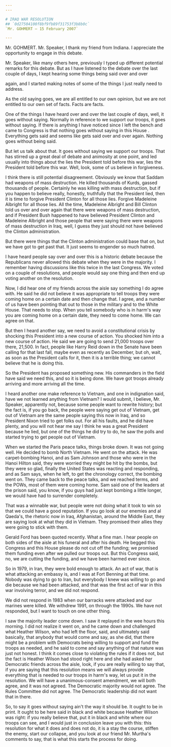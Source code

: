 ```yaml
---
---

# IRAQ WAR RESOLUTION
## `0d27504100f8bf9fb89f31753f3b8b0c`
`Mr. GOHMERT — 15 February 2007`

---
```



Mr. GOHMERT. Mr. Speaker, I thank my friend from Indiana. I 
appreciate the opportunity to engage in this debate.

Mr. Speaker, like many others here, previously I typed up different 
potential remarks for this debate. But as I have listened to the debate 
over the last couple of days, I kept hearing some things being said 
over and over


again, and I started making notes of some of the things I just really 
need to address.

As the old saying goes, we are all entitled to our own opinion, but 
we are not entitled to our own set of facts. Facts are facts.



One of the things I have heard over and over the last couple of days, 
well, it goes without saying. Normally in reference to we support our 
troops, it goes without saying. If there is anything I have noticed 
since I left the bench and came to Congress is that nothing goes 
without saying in this House . Everything gets said and seems like gets 
said over and over again. Nothing goes without being said.

But let us talk about that. It goes without saying we support our 
troops. That has stirred up a great deal of debate and animosity at one 
point, and led usually into things about the lies the President told 
before this war, lies the President told before this war. Well, look, 
some of us believe in forgiveness.

I think there is still potential disagreement. Obviously we know that 
Saddam had weapons of mass destruction. He killed thousands of Kurds, 
gassed thousands of people. Certainly he was killing with mass 
destruction, but if you happen to believe really, honestly, truthfully 
that the President lied, then it is time to forgive President Clinton 
for all those lies. Forgive Madeleine Albright for all those lies. All 
the time, Madeleine Albright and Bill Clinton told us over and over 
again that there were weapons of mass destruction, and if President 
Bush happened to have believed President Clinton and Madeleine Albright 
and those people that were saying there were weapons of mass 
destruction in Iraq, well, I guess they just should not have believed 
the Clinton administration.

But there were things that the Clinton administration could base that 
on, but we have got to get past that. It just seems to engender so much 
hatred.

I have heard people say over and over this is a historic debate 
because the Republicans never allowed this debate when they were in the 
majority. I remember having discussions like this twice in the last 
Congress. We voted on a couple of resolutions, and people would say one 
thing and then end up voting another on the resolution.

Now, I did hear one of my friends across the aisle say something I do 
agree with. He said he did not believe it was appropriate to tell 
troops they were coming home on a certain date and then change that. I 
agree, and a number of us have been pointing that out to those in the 
military and to the White House. That needs to stop. When you tell 
somebody who is in harm's way you are coming home on a certain date, 
they need to come home. We can agree on that.

But then I heard another say, we need to avoid a constitutional 
crisis by shocking this President into a new course of action. You 
shocked him into a new course of action. He said we are going to send 
21,000 troops over there, 21,500. In fact, people like Harry Reid down 
in the Senate have been calling for that last fall, maybe even as 
recently as December, but oh, wait, as soon as the President calls for 
it, then it is a terrible thing; we cannot believe that he is doing 
this.

So the President has proposed something new. His commanders in the 
field have said we need this, and so it is being done. We have got 
troops already arriving and more arriving all the time.

I heard another one make reference to Vietnam, and one in indignation 
said, have we not learned anything from Vietnam? I would submit, I 
believe, Mr. Speaker, apparently not, because some people want to 
rewrite history; but the fact is, if you go back, the people were 
saying get out of Vietnam, get out of Vietnam are the same people 
saying this now in Iraq, and so President Nixon tried to get folks out. 
For all his faults, and he did have plenty, and you will not hear me 
say I think he was a great President because he lied, but one of the 
things he did try to do, he saw the polls and started trying to get 
people out of Vietnam.

When we started the Paris peace talks, things broke down. It was not 
going well. He decided to bomb North Vietnam. He went on the attack. He 
was carpet-bombing Hanoi, and as Sam Johnson and those who were in the 
Hanoi Hilton said, they were worried they might be hit by the bombs, 
but they were so glad, finally the United States was reacting and 
responding, and as Sam says, when he left, to get the chronology 
correct, the bombing went on. They came back to the peace talks, and we 
reached terms, and the POWs, most of them were coming home. Sam said 
one of the leaders at the prison said, you know, if you guys had just 
kept bombing a little longer, we would have had to surrender 
completely.

That was a winnable war, but people were not doing what it took to 
win so that we could have a good reputation. If you go look at our 
enemies and al Qaeda's, the rhetoric now in Iraq, Afghanistan, around 
the Middle East, they are saying look at what they did in Vietnam. They 
promised their allies they were going to stick with them.

Gerald Ford has been quoted recently. What a fine man. I hear people 
on both sides of the aisle at his funeral and after his death. He 
begged this Congress and this House please do not cut off the funding; 
we promised them funding even after we pulled our troops out. But this 
Congress said, no, we are cutting the funding, and we have been harmed 
ever since.

So in 1979, in Iran, they were bold enough to attack. An act of war, 
that is what attacking an embassy is, and I was at Fort Benning at that 
time. Nobody was dying to go to Iran, but everybody I knew was willing 
to go and die because we had been attacked, and that was the first act 
of war in this war involving terror, and we did not respond.

We did not respond in 1983 when our barracks were attacked and our 
marines were killed. We withdrew 1991, on through the 1990s. We have 
not responded, but I want to touch on one other thing.

I saw the majority leader come down. I saw it replayed in the wee 
hours this morning. I did not realize it went on, and he came down and 
challenged what Heather Wilson, who had left the floor, said, and 
ultimately said basically, that anybody that would come and say, as she 
did, that there might be a problem with Democrats being willing to 
support and fund the troops as needed, and he said to come and say 
anything of that nature was just not honest. I think it comes close to 
violating the rules if it does not, but the fact is Heather Wilson had 
stood right here and she had asked her Democratic friends across the 
aisle, look, if you are really willing to say that, if you are saying 
that this resolution means we will always provide everything that is 
needed to our troops in harm's way, let us put it in the resolution. We 
will have a unanimous-consent amendment, we will both agree, and it was 
not agreed. The Democratic majority would not agree. The Rules 
Committee did not agree. The Democratic leadership did not want that in 
there.

So, to say it goes without saying ain't the way it should be. It 
ought to be in print. It ought to be here said in black and white 
because Heather Wilson was right: if you really believe that, put it in 
black and white where our troops can see, and I would just in 
conclusion leave you with this: this resolution for what it does and 
does not do, it is a stay the course, stiffen the enemy, start our 
collapse, and you look at our friend Mr. Murtha's comments to say, that 
is what this starts the process for doing.
